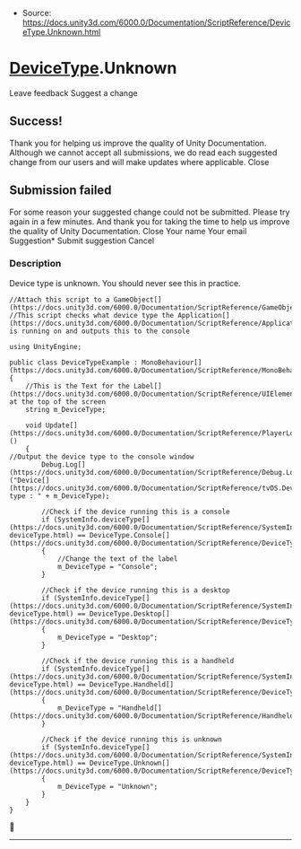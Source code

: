 * Source: https://docs.unity3d.com/6000.0/Documentation/ScriptReference/DeviceType.Unknown.html

#  [DeviceType](https://docs.unity3d.com/6000.0/Documentation/ScriptReference/DeviceType.html).Unknown
Leave feedback
Suggest a change
## Success!
Thank you for helping us improve the quality of Unity Documentation. Although we cannot accept all submissions, we do read each suggested change from our users and will make updates where applicable.
Close
## Submission failed
For some reason your suggested change could not be submitted. Please <a>try again</a> in a few minutes. And thank you for taking the time to help us improve the quality of Unity Documentation.
Close
Your name Your email Suggestion* Submit suggestion
Cancel
### Description
Device type is unknown. You should never see this in practice.
```
//Attach this script to a GameObject[](https://docs.unity3d.com/6000.0/Documentation/ScriptReference/GameObject.html)
//This script checks what device type the Application[](https://docs.unity3d.com/6000.0/Documentation/ScriptReference/Application.html) is running on and outputs this to the console  
  
using UnityEngine;  
  
public class DeviceTypeExample : MonoBehaviour[](https://docs.unity3d.com/6000.0/Documentation/ScriptReference/MonoBehaviour.html)
{
    //This is the Text for the Label[](https://docs.unity3d.com/6000.0/Documentation/ScriptReference/UIElements.Label.html) at the top of the screen
    string m_DeviceType;  
  
    void Update[](https://docs.unity3d.com/6000.0/Documentation/ScriptReference/PlayerLoop.Update.html)()
    {
//Output the device type to the console window
        Debug.Log[](https://docs.unity3d.com/6000.0/Documentation/ScriptReference/Debug.Log.html)("Device[](https://docs.unity3d.com/6000.0/Documentation/ScriptReference/tvOS.Device.html) type : " + m_DeviceType);  
  
        //Check if the device running this is a console
        if (SystemInfo.deviceType[](https://docs.unity3d.com/6000.0/Documentation/ScriptReference/SystemInfo-deviceType.html) == DeviceType.Console[](https://docs.unity3d.com/6000.0/Documentation/ScriptReference/DeviceType.Console.html))
        {
            //Change the text of the label
            m_DeviceType = "Console";
        }  
  
        //Check if the device running this is a desktop
        if (SystemInfo.deviceType[](https://docs.unity3d.com/6000.0/Documentation/ScriptReference/SystemInfo-deviceType.html) == DeviceType.Desktop[](https://docs.unity3d.com/6000.0/Documentation/ScriptReference/DeviceType.Desktop.html))
        {
            m_DeviceType = "Desktop";
        }  
  
        //Check if the device running this is a handheld
        if (SystemInfo.deviceType[](https://docs.unity3d.com/6000.0/Documentation/ScriptReference/SystemInfo-deviceType.html) == DeviceType.Handheld[](https://docs.unity3d.com/6000.0/Documentation/ScriptReference/DeviceType.Handheld.html))
        {
            m_DeviceType = "Handheld[](https://docs.unity3d.com/6000.0/Documentation/ScriptReference/Handheld.html)";
        }  
  
        //Check if the device running this is unknown
        if (SystemInfo.deviceType[](https://docs.unity3d.com/6000.0/Documentation/ScriptReference/SystemInfo-deviceType.html) == DeviceType.Unknown[](https://docs.unity3d.com/6000.0/Documentation/ScriptReference/DeviceType.Unknown.html))
        {
            m_DeviceType = "Unknown";
        }
    }
}

```

* * *
